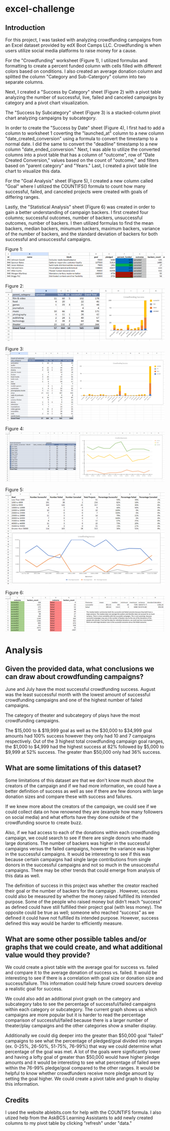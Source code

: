 # excel-challenge
## Introduction
For this project, I was tasked with analyzing crowdfunding campaigns from an Excel dataset provided by edX Boot Camps LLC. Crowdfunding is when users utilize social media platforms to raise money for a cause. 

For the "Crowdfunding" worksheet (Figure 1), I utilized formulas and formatting to create a percent funded column with cells filled with different colors based on conditions. I also created an average donation column and splitted the column "Category and Sub-Catergory" column into two separate columns. 

Next, I created a "Success by Category" sheet (Figure 2) with a pivot table analyzing the number of successful, live, failed and canceled campaigns by category and a pivot chart visualization. 

The "Success by Subcategory" sheet (Figure 3) is a stacked-column pivot chart analyzing campaigns by subcategory. 

In order to create the "Success by Date" sheet (Figure 4), I first had to add a column to worksheet 1 coverting the "launched_at" column  to a new column "date_created_conversion" using a formula to convert the timestamp to a normal date. I did the same to convert the "deadline" timestamp to a new column "date_ended_conversion." Next, I was able to utilize the converted columns into a pivot table that has a column of "outcome", row of "Date Created Conversion," values based on the count of "outcome," and filters based on "parent category" and "Years." Last, I created a pivot table line chart to visualize this data.

For the "Goal Analysis" sheet (Figure 5), I created a new column called "Goal" where I utilized the COUNTIFS() formula to count how many successful, failed, and canceled projects were created with goals of differing ranges. 

Lastly, the "Statistical Analysis" sheet (Figure 6) was created in order to gain a better understanding of campaign backers. I first created four columns; successful outcomes, number of backers, unsuccessful outcomes, number of backers. I then utilized formulas to find the mean backers, median backers, minumum backers, maximum backers, variance of the number of backers, and the standard deviation of backers for both successful and unsuccessful campaigns. 

Figure 1: <img src="Visuals/Crowdfunding.png">



Figure 2: <img src="Visuals/Success_by_Category.png">



Figure 3: <img src="Visuals/Success_by_Subcategory.png">




Figure 4: <img src="Visuals/Success_by_Date.png">


Figure 5: <img src="Visuals/Goal_Analysis.png">



Figure 6: <img src="Visuals/Statistical_Analysis.png">

# Analysis

## Given the provided data, what conclusions we can draw about crowdfunding campaigns?
June and July have the most successful crowdfunding success. August was the least successful month with the lowest amount of successful crowdfunding campaigns and one of the highest number of failed campaigns.

The category of theater and subcategory of plays have the most crowdfunding campaigns.

The $15,000 to & $19,999 goal as well as the $30,000 to $34,999 goal amounts had 100% success however they only had 10 and 7 campaigns respectively. Out of the 3 highest total crowdfunding campaign goal ranges, the $1,000 to $4,999 had the highest success at 82% followed by $5,000 to $9,999 at 52% success. The greater than $50,000 only had 36% success.

## What are some limitations of this dataset?

Some limitations of this dataset are that we don't know much about the creators of the campaign and if we had more information, we could have a better definition of success as well as see if there are few donors with large donation sizes and compare these with success and failures. 

If we knew more about the creators of the campaign, we could see if we could collect data on how renowned they are (example how many followers on social media) and what efforts have they done outside of the crowdfunding source to create buzz.

Also, if we had access to each of the donations within each crowdfunding campaign, we could search to see if there are single donors who made large donations. The number of backers was higher in the successful campaigns versus the failed campaigns, however the variance was higher in the successful campaigns. It would be interesting to see if this was because certain campaigns had single large contributions from single donors in the successful campaigns and not so much in the unsuccessful campaigns. There may be other trends that could emerge from analysis of this data as well.

The definition of success in this project was whether the creator reached their goal or the number of backers for the campaign . However, success could also be measured by whether the money raised fulfilled its intended purpose. Some of the people who raised money but didn’t reach “success” as defined could have still fulfilled their project goal (with less money). The opposite could be true as well; someone who reached “success” as we defined it could have not fulfilled its intended purpose. However, success defined this way would be harder to efficiently measure. 

## What are some other possible tables and/or graphs that we could create, and what additional value would they provide?

We could create a pivot table with the average goal for success vs. failed and compare it to the average donation of success vs. failed. It would be interesting to see if there is a correlation with goal size or donation size and success/failure. This information could help future crowd sourcers develop a realistic goal for success.

We could also add an additional pivot graph on the category and subcategory tabs to see the percentage of successful/failed campaigns within each category or subcategory. The current graph shows us which campaigns are more popular but it is harder to read the percentage comparison of successful/failed because there is a larger number of theater/play campaigns and the other categories show a smaller display.

Additionally we could dig deeper into the greater than $50,000 goal “failed” campaigns to see what the percentage of pledged/goal divided into ranges (ex. 0-25%, 26-50%, 51-75%, 76-99%) that way we could determine what percentage of the goal was met. A lot of the goals were significantly lower and having a lofty goal of greater than $50,000 would have higher pledge amounts and it would be interesting to see what percentage of failed were within the 76-99% pledge/goal compared to the other ranges. It would be helpful to know whether crowdfunders receive more pledge amount by setting the goal higher. We could create a pivot table and graph to display this information.

## Credits

I used the website ablebits.com for help with the COUNTIFS formula. I also utized help from the AskBCS Learning Assistants to add newly created columns to my pivot table by clicking "refresh" under "data."
